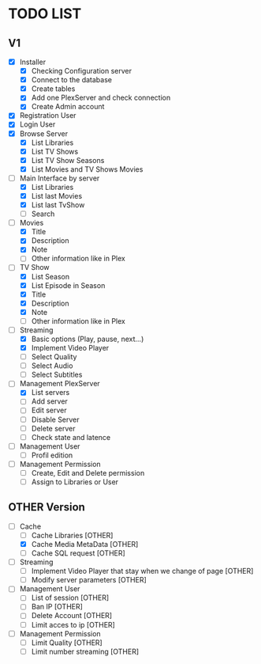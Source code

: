 # TODO LIST

## V1
- [x] Installer
  - [x] Checking Configuration server
  - [x] Connect to the database
  - [x] Create tables
  - [x] Add one PlexServer and check connection
  - [x] Create Admin account
- [x] Registration User
- [x] Login User
- [x] Browse Server
  - [x] List Libraries
  - [x] List TV Shows
  - [x] List TV Show Seasons
  - [x] List Movies and TV Shows Movies
- [ ] Main Interface by server
  - [x] List Libraries
  - [x] List last Movies
  - [x] List last TvShow
  - [ ] Search
- [ ] Movies
  - [x] Title
  - [x] Description
  - [x] Note
  - [ ] Other information like in Plex
- [ ] TV Show
  - [x] List Season
  - [x] List Episode in Season
  - [x] Title
  - [x] Description
  - [x] Note
  - [ ] Other information like in Plex
- [ ] Streaming
  - [x] Basic options (Play, pause, next...)
  - [x] Implement Video Player
  - [ ] Select Quality
  - [ ] Select Audio
  - [ ] Select Subtitles
- [ ] Management PlexServer
  - [x] List servers
  - [ ] Add server
  - [ ] Edit server
  - [ ] Disable Server
  - [ ] Delete server
  - [ ] Check state and latence
- [ ] Management User
  - [ ] Profil edition
- [ ] Management Permission
  - [ ] Create, Edit and Delete permission
  - [ ] Assign to Libraries or User

## OTHER Version
- [ ] Cache
  - [ ] Cache Libraries [OTHER]
  - [x] Cache Media MetaData [OTHER]
  - [ ] Cache SQL request [OTHER]
- [ ] Streaming
  - [ ] Implement Video Player that stay when we change of page [OTHER]
  - [ ] Modify server parameters [OTHER]
- [ ] Management User
  - [ ] List of session [OTHER]
  - [ ] Ban IP [OTHER]
  - [ ] Delete Account [OTHER]
  - [ ] Limit acces to ip [OTHER]
- [ ] Management Permission
  - [ ] Limit Quality [OTHER]
  - [ ] Limit number streaming [OTHER]
